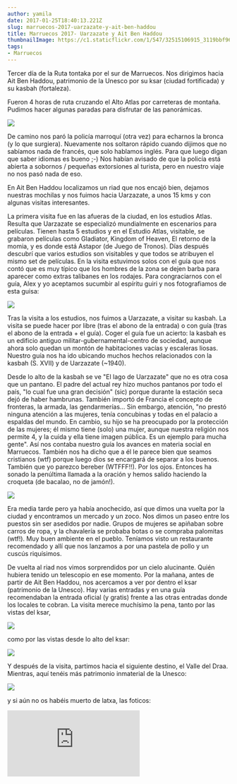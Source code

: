 ```yaml
---
author: yamila
date: 2017-01-25T18:40:13.221Z
slug: marruecos-2017-uarzazate-y-ait-ben-haddou
title: Marruecos 2017- Uarzazate y Ait Ben Haddou
thumbnailImage: https://c1.staticflickr.com/1/547/32515106915_3119bbf96c_c.jpg
tags:
- Marruecos
---
```


Tercer día de la Ruta tontaka por el sur de Marruecos. Nos dirigimos hacia Ait Ben Haddou, patrimonio de la Unesco por su ksar (ciudad fortificada) y su kasbah (fortaleza).

Fueron 4 horas de ruta cruzando el Alto Atlas por carreteras de montaña. Pudimos hacer algunas paradas para disfrutar de las panorámicas.

<img src="https://c1.staticflickr.com/1/424/31703410343_15753cf904_c.jpg" />

De camino nos paró la policía marroquí (otra vez) para echarnos la bronca (y lo que surgiera). Nuevamente nos soltaron rápido cuando dijimos que no sabíamos nada de francés, que solo hablamos inglés. Para que luego digan que saber idiomas es bueno ;-) Nos habían avisado de que la policía está abierta a sobornos / pequeñas extorsiones al turista, pero en nuestro viaje no nos pasó nada de eso.

En Ait Ben Haddou localizamos un riad que nos encajó bien, dejamos nuestras mochilas y nos fuimos hacia Uarzazate, a unos 15 kms y con algunas visitas interesantes.

La primera visita fue en las afueras de la ciudad, en los estudios Atlas. Resulta que Uarzazate se especializó mundialmente en escenarios para películas. Tienen hasta 5 estudios y en el Estudio Atlas, visitable, se grabaron películas como Gladiator, Kingdom of Heaven, El retorno de la momia, y es donde está Astapor (de Juego de Tronos). Días después descubrí que varios estudios son visitables y que todos se atribuyen el mismo set de películas. En la visita estuvimos solos con el guía que nos contó que es muy típico que los hombres de la zona se dejen barba para aparecer como extras talibanes en los rodajes. Para congraciarnos con el guía, Alex y yo aceptamos sucumbir al espíritu guiri y nos fotografiamos de esta guisa:

<img src="https://c1.staticflickr.com/1/568/32362788882_b430182348_c.jpg" />

Tras la visita a los estudios, nos fuimos a Uarzazate, a visitar su kasbah. La visita se puede hacer por libre (tras el abono de la entrada) o con guía (tras el abono de la entrada + el guía). Coger el guía fue un acierto: la kasbah es un edificio antiguo militar-gubernamental-centro de sociedad, aunque ahora solo quedan un montón de habitaciones vacías y escaleras liosas. Nuestro guía nos ha ido ubicando muchos hechos relacionados con la kasbah (S. XVII) y de Uarzazate (~1940).

Desde lo alto de la kasbah se ve "El lago de Uarzazate" que no es otra cosa que un pantano. El padre del actual rey hizo muchos pantanos por todo el país, "lo cual fue una gran decisión" (sic) porque durante la estación seca dejó de haber hambrunas. También importó de Francia el concepto de fronteras, la armada, las gendarmerías... Sin embargo, atención, "no prestó ninguna atención a las mujeres, tenía concubinas y todas en el palacio a espaldas del mundo. En cambio, su hijo se ha preocupado por la protección de las mujeres; él mismo tiene (solo) una mujer, aunque nuestra religión nos permite 4, y la cuida y ella tiene imagen pública. Es un ejemplo para mucha gente". Así nos contaba nuestro guía los avances en materia social en Marruecos. También nos ha dicho que a él le parece bien que seamos cristianos (wtf) porque luego dios se encargará de separar a los buenos. También que yo parezco bereber (WTFFF!!). Por los ojos. Entonces ha sonado la penúltima llamada a la oración y hemos salido haciendo la croqueta (de bacalao, no de jamón!).

<img src="https://c1.staticflickr.com/1/547/32515106915_3119bbf96c_c.jpg" />

Era media tarde pero ya había anochecido, así que dimos una vuelta por la ciudad y encontramos un mercado y un zoco. Nos dimos un paseo entre los puestos sin ser asedidos por nadie. Grupos de mujeres se apiñaban sobre carros de ropa, y la chavalería se probaba botas o se compraba palomitas (wtf!). Muy buen ambiente en el pueblo. Teníamos visto un restaurante recomendado y allí que nos lanzamos a por una pastela de pollo y un cuscús riquísimos.

De vuelta al riad nos vimos sorprendidos por un cielo alucinante. Quién hubiera tenido un telescopio en ese momento. Por la mañana, antes de partir de Ait Ben Haddou, nos acercamos a ver por dentro el ksar (patrimonio de la Unesco). Hay varias entradas y en una guía recomendaban la entrada oficial (y gratis) frente a las otras entradas donde los locales te cobran. La visita merece muchísimo la pena, tanto por las vistas del ksar,

<img src="https://c1.staticflickr.com/1/280/32136174930_d05bae236d_c.jpg" />

como por las vistas desde lo alto del ksar:

<img src="https://c1.staticflickr.com/1/366/32136180170_735b65dfc2_c.jpg" />

Y después de la visita, partimos hacia el siguiente destino, el Valle del Draa. Mientras, aquí tenéis más patrimonio inmaterial de la Unesco:

<img src="https://c1.staticflickr.com/1/332/32136151900_c8dde83d8d_c.jpg" />

y si aún no os habéis muerto de latxa, las foticos:

<div class='embed-container'><iframe src='https://www.flickr.com/photos/125687915@N08/albums/72157679463601376/player' frameborder='0' allowfullscreen webkitallowfullscreen mozallowfullscreen oallowfullscreen msallowfullscreen></iframe></div>

